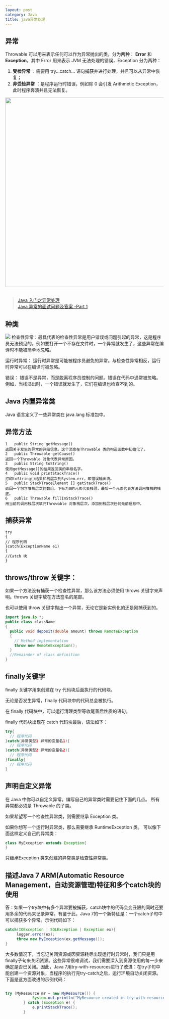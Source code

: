 ```yaml
---
layout: post
category: Java
title: java异常处理
---
```


## 异常

Throwable 可以用来表示任何可以作为异常抛出的类，分为两种： **Error**  和 **Exception**。其中 Error 用来表示 JVM 无法处理的错误，Exception 分为两种：

1.  **受检异常** ：需要用 try...catch... 语句捕获并进行处理，并且可以从异常中恢复；
2.  **非受检异常** ：是程序运行时错误，例如除 0 会引发 Arithmetic Exception，此时程序奔溃并且无法恢复。

<div align="center"> <img src="../pics//PPjwP.png" width="600"/> </div><br>

> [Java 入门之异常处理](https://www.tianmaying.com/tutorial/Java-Exception) </br> [Java 异常的面试问题及答案 -Part 1](http://www.importnew.com/7383.html)

## 种类
![](http://www.runoob.com/wp-content/uploads/2017/09/690102-20160728164909622-1770558953.png)
检查性异常：最具代表的检查性异常是用户错误或问题引起的异常，这是程序员无法预见的。例如要打开一个不存在文件时，一个异常就发生了，这些异常在编译时不能被简单地忽略。

运行时异常： 运行时异常是可能被程序员避免的异常。与检查性异常相反，运行时异常可以在编译时被忽略。

错误： 错误不是异常，而是脱离程序员控制的问题。错误在代码中通常被忽略。例如，当栈溢出时，一个错误就发生了，它们在编译也检查不到的。

## Java 内置异常类
Java 语言定义了一些异常类在 java.lang 标准包中。

## 异常方法

    1	public String getMessage()
    返回关于发生的异常的详细信息。这个消息在Throwable 类的构造函数中初始化了。
    2	public Throwable getCause()
    返回一个Throwable 对象代表异常原因。
    3	public String toString()
    使用getMessage()的结果返回类的串级名字。
    4	public void printStackTrace()
    打印toString()结果和栈层次到System.err，即错误输出流。
    5	public StackTraceElement [] getStackTrace()
    返回一个包含堆栈层次的数组。下标为0的元素代表栈顶，最后一个元素代表方法调用堆栈的栈底。
    6	public Throwable fillInStackTrace()
    用当前的调用栈层次填充Throwable 对象栈层次，添加到栈层次任何先前信息中。

## 捕获异常

    try
    {
    // 程序代码
    }catch(ExceptionName e1)
    {
    //Catch 块
    }

## throws/throw 关键字：
如果一个方法没有捕获一个检查性异常，那么该方法必须使用 throws 关键字来声明。throws 关键字放在方法签名的尾部。

也可以使用 throw 关键字抛出一个异常，无论它是新实例化的还是刚捕获到的。
```java
import java.io.*;
public class className
{
  public void deposit(double amount) throws RemoteException
  {
    // Method implementation
    throw new RemoteException();
  }
  //Remainder of class definition
}
```

## finally关键字
finally 关键字用来创建在 try 代码块后面执行的代码块。

无论是否发生异常，finally 代码块中的代码总会被执行。

在 finally 代码块中，可以运行清理类型等收尾善后性质的语句。

finally 代码块出现在 catch 代码块最后，语法如下：
```java
try{
  // 程序代码
}catch(异常类型1 异常的变量名1){
  // 程序代码
}catch(异常类型2 异常的变量名2){
  // 程序代码
}finally{
  // 程序代码
}
```

## 声明自定义异常
在 Java 中你可以自定义异常。编写自己的异常类时需要记住下面的几点。
所有异常都必须是 Throwable 的子类。

如果希望写一个检查性异常类，则需要继承 Exception 类。

如果你想写一个运行时异常类，那么需要继承 RuntimeException 类。
可以像下面这样定义自己的异常类：
```java
class MyException extends Exception{
}
```
只继承Exception 类来创建的异常类是检查性异常类。

## 描述Java 7 ARM(Automatic Resource Management，自动资源管理)特征和多个catch块的使用

答：如果一个try块中有多个异常要被捕获，catch块中的代码会变丑陋的同时还要用多余的代码来记录异常。有鉴于此，Java 7的一个新特征是：一个catch子句中可以捕获多个异常。示例代码如下：

```java
catch(IOException | SQLException | Exception ex){
     logger.error(ex);
     throw new MyException(ex.getMessage());
}
```

大多数情况下，当忘记关闭资源或因资源耗尽出现运行时异常时，我们只是用finally子句来关闭资源。这些异常很难调试，我们需要深入到资源使用的每一步来确定是否已关闭。因此，Java 7用try-with-resources进行了改进：在try子句中能创建一个资源对象，当程序的执行完try-catch之后，运行环境自动关闭资源。下面是这方面改进的示例代码：
```java

try (MyResource mr = new MyResource()) {
            System.out.println("MyResource created in try-with-resources");
        } catch (Exception e) {
            e.printStackTrace();
        }
```